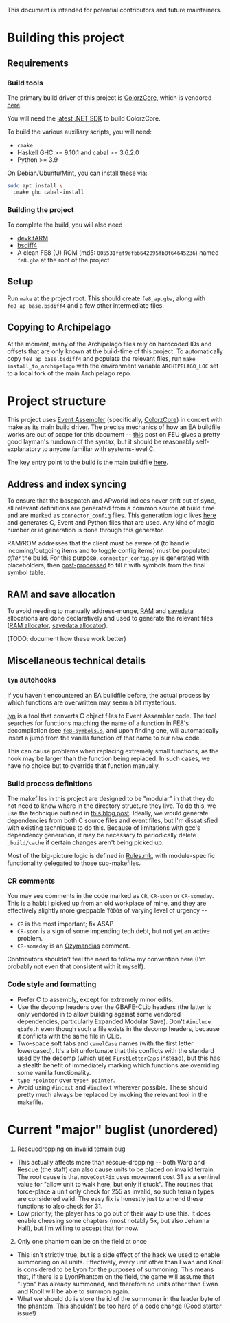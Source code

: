 This document is intended for potential contributors and future maintainers.

# Building this project

## Requirements

### Build tools

The primary build driver of this project is [ColorzCore](https://github.com/FireEmblemUniverse/ColorzCore), which is vendored [here](bin/ColorzCore).

You will need the [latest .NET SDK](https://docs.microsoft.com/en-us/dotnet/core/install/linux) to build ColorzCore.

To build the various auxiliary scripts, you will need:

- `cmake`
- Haskell GHC >= 9.10.1 and cabal >= 3.6.2.0
- Python >= 3.9

On Debian/Ubuntu/Mint, you can install these via:

```bash
sudo apt install \
  cmake ghc cabal-install
```

### Building the project

To complete the build, you will also need

- [devkitARM](https://devkitpro.org/wiki/devkitARM)
- [bsdiff4](https://github.com/ilanschnell/bsdiff4)
- A clean FE8 (U) ROM (md5: `005531fef9efbb642095fb8f64645236`) named `fe8.gba`
  at the root of the project

## Setup

Run `make` at the project root. This should create `fe8_ap.gba`, along with
`fe8_ap_base.bsdiff4` and a few other intermediate files.

## Copying to Archipelago

At the moment, many of the Archipelago files rely on hardcoded IDs and offsets
that are only known at the build-time of this project. To automatically copy
`fe8_ap_base.bsdiff4` and populate the relevant files, run
`make install_to_archipelago` with the environment variable `ARCHIPELAGO_LOC`
set to a local fork of the main Archipelago repo.

# Project structure

This project uses [Event Assembler](https://feuniverse.us/t/event-assembler/1749)
(specifically, [ColorzCore](https://github.com/FireEmblemUniverse/ColorzCore))
in concert with make as its main build driver. The precise mechanics of how an
EA buildfile works are out of scope for this document --
[this](https://feuniverse.us/t/contros-buildfile-tutorial/14088/2) post on
FEU gives a pretty good layman's rundown of the syntax, but it should be
reasonably self-explanatory to anyone familiar with systems-level C.

The key entry point to the build is the main buildfile [here](main.event).

## Address and index syncing

To ensure that the basepatch and APworld indices never drift out of sync, all
relevant definitions are generated from a common source at build time and are
marked as `connector_config` files. This generation logic lives
[here](bin/connector_config/Generate.hs) and generates C, Event and Python
files that are used. Any kind of magic number or id generation is done through
this generator.

RAM/ROM addresses that the client must be aware of (to handle incoming/outgoing
items and to toggle config items) must be populated *after* the build. For this
purpose, `connector_config.py` is generated with placeholders, then
[post-processed](bin/postprocess.py) to fill it with symbols from the final
symbol table.

## RAM and save allocation

To avoid needing to manually address-munge, [RAM](data/ram_structures.csv) and
[savedata](data/save_structures.csv) allocations are done declaratively and
used to generate the relevant files ([RAM allocator](bin/ram_alloc.py),
[savedata allocator](bin/save_alloc.py)).

(TODO: document how these work better)

## Miscellaneous technical details

### `lyn` autohooks

If you haven't encountered an EA buildfile before, the actual process by which
functions are overwritten may seem a bit mysterious.

[lyn](https://feuniverse.us/t/ea-asm-tool-lyn-elf2ea-if-you-will/2986) is a
tool that converts C object files to Event Assembler code. The tool searches
for functions matching the name of a function in FE8's decompilation (see
[`fe8-symbols.s`](vendor/fe8-symbols.s), and upon finding one, will
automatically insert a jump from the vanilla function of that name to our new
code.

This can cause problems when replacing extremely small functions, as the hook
may be larger than the function being replaced. In such cases, we have no
choice but to override that function manually.

### Build process definitions

The makefiles in this project are designed to be "modular" in that they do not
need to know where in the directory structure they live. To do this, we use
the technique outlined in [this blog post](http://sites.e-advies.nl/nonrecursive-make.html).
Ideally, we would generate dependencies from both C source files and event
files, but I'm dissatisfied with existing techniques to do this. Because of
limitations with gcc's dependency generation, it may be necessary to
periodically delete `_build/cache` if certain changes aren't being picked up.

Most of the big-picture logic is defined in [Rules.mk](Rules.mk), with
module-specific functionality delegated to those sub-makefiles.

### CR comments

You may see comments in the code marked as `CR`, `CR-soon` or `CR-someday`.
This is a habit I picked up from an old workplace of mine, and they are
effectively slightly more greppable `TODO`s of varying level of urgency --

- `CR` is the most important; fix ASAP
- `CR-soon` is a sign of some impending tech debt, but not yet an active problem.
- `CR-someday` is an [Ozymandias](http://thecodelesscode.com/case/234) comment.

Contributors shouldn't feel the need to follow my convention here (I'm probably
not even that consistent with it myself).

### Code style and formatting

- Prefer C to assembly, except for extremely minor edits.
- Use the decomp headers over the GBAFE-CLib headers (the latter is only
  vendored in to allow building against some vendored dependencies,
  particularly Expanded Modular Save). Don't `#include gbafe.h` even though
  such a file exists in the decomp headers, because it conflicts with the same
  file in CLib.
- Two-space soft tabs and `camelCase` names (with the first letter lowercased).
  It's a bit unfortunate that this conflicts with the standard used by the
  decomp (which uses `FirstLetterCaps` instead), but this has a stealth benefit
  of immediately marking which functions are overriding some vanilla
  functionality.
- `type *pointer` over `type* pointer`.
- Avoid using `#incext` and `#inctext` wherever possible. These should pretty
  much always be replaced by invoking the relevant tool in the makefile.

# Current "major" buglist (unordered)

1. Rescuedropping on invalid terrain bug
  - This actually affects more than rescue-dropping -- both Warp and Rescue (the
    staff) can also cause units to be placed on invalid terrain. The root cause
    is that `moveCostFix` uses movement cost 31 as a sentinel value for "allow
    unit to walk here, but only if stuck". The routines that force-place a unit
    only check for 255 as invalid, so such terrain types are considered valid.
    The easy fix is honestly just to amend these functions to also check for 31.
  - Low priority; the player has to go out of their way to use this. It does
    enable cheesing some chapters (most notably 5x, but also Jehanna Hall), but
    I'm willing to accept that for now.
2. Only one phantom can be on the field at once
  - This isn't strictly true, but is a side effect of the hack we used to enable
    summoning on all units. Effectively, every unit other than Ewan and Knoll is
    considered to be Lyon for the purposes of summoning. This means that, if
    there is a LyonPhantom on the field, the game will assume that "Lyon" has
    already summoned, and therefore no units other than Ewan and Knoll will be
    able to summon again.
  - What we should do is store the id of the summoner in the leader byte of the
    phantom. This shouldn't be too hard of a code change (Good starter issue!)
